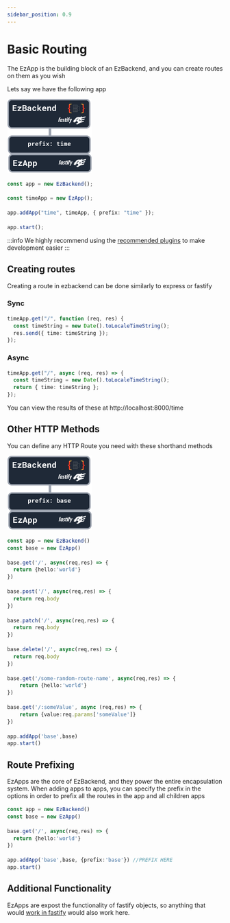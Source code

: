 ```yaml
---
sidebar_position: 0.9
---
```


# Basic Routing

The EzApp is the building block of an EzBackend, and you can create routes on them as you wish

Lets say we have the following app

![time-example](../assets/time-example.png)

```ts
const app = new EzBackend();

const timeApp = new EzApp();

app.addApp("time", timeApp, { prefix: "time" });

app.start();
```

:::info
We highly recommend using the [recommended plugins](./running-the-server) to make development easier
:::

## Creating routes

Creating a route in ezbackend can be done similarly to express or fastify

### Sync

```ts
timeApp.get("/", function (req, res) {
  const timeString = new Date().toLocaleTimeString();
  res.send({ time: timeString });
});
```

### Async

```ts
timeApp.get("/", async (req, res) => {
  const timeString = new Date().toLocaleTimeString();
  return { time: timeString };
});
```

You can view the results of these at http://localhost:8000/time

## Other HTTP Methods

You can define any HTTP Route you need with these shorthand methods

![base-example](../assets/multiple-methods-example.png)

<!-- URGENT TODO: Fix bug where defining routes on EzBackend itself does not appear on openapi -->
```ts
const app = new EzBackend()
const base = new EzApp()

base.get('/', async(req,res) => {
  return {hello:'world'}
})

base.post('/', async(req,res) => {
  return req.body
})

base.patch('/', async(req,res) => {
  return req.body
})

base.delete('/', async(req,res) => {
  return req.body
})

base.get('/some-random-route-name', async(req,res) => {
    return {hello:'world'}
})

base.get('/:someValue', async (req,res) => {
    return {value:req.params['someValue']}
})

app.addApp('base',base)
app.start()
```

## Route Prefixing
EzApps are the core of EzBackend, and they power the entire encapsulation system. When adding apps to apps, you can specify the prefix in the options in order to prefix all the routes in the app and all children apps

```ts {8}
const app = new EzBackend()
const base = new EzApp()

base.get('/', async(req,res) => {
  return {hello:'world'}
})

app.addApp('base',base, {prefix:'base'}) //PREFIX HERE
app.start()
```


## Additional Functionality

EzApps are expost the functionality of fastify objects, so anything that would [work in fastify](https://www.fastify.io/docs/latest/Routes/) would also work here.